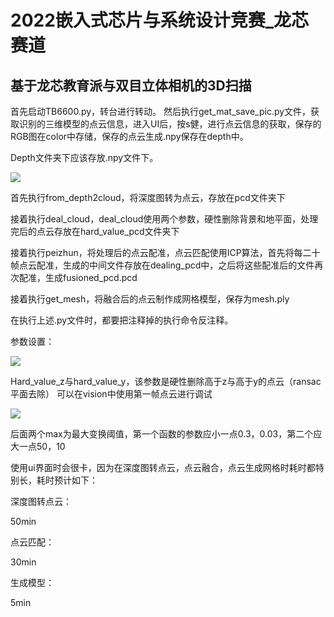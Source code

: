 # 2022嵌入式芯片与系统设计竞赛_龙芯赛道

## 基于龙芯教育派与双目立体相机的3D扫描

首先启动TB6600.py，转台进行转动。
然后执行get_mat_save_pic.py文件，获取识别的三维模型的点云信息，进入UI后，按s健，进行点云信息的获取，保存的RGB图在color中存储，保存的点云生成.npy保存在depth中。


Depth文件夹下应该存放.npy文件下。

![](media/fb2d5f1a8d16983b9aadc81aa65efe2d.png)

首先执行from_depth2cloud，将深度图转为点云，存放在pcd文件夹下

接着执行deal_cloud，deal_cloud使用两个参数，硬性删除背景和地平面，处理完后的点云存放在hard_value_pcd文件夹下

接着执行peizhun，将处理后的点云配准，点云匹配使用ICP算法，首先将每二十帧点云配准，生成的中间文件存放在dealing_pcd中，之后将这些配准后的文件再次配准，生成fusioned_pcd.pcd

接着执行get_mesh，将融合后的点云制作成网格模型，保存为mesh.ply

在执行上述.py文件时，都要把注释掉的执行命令反注释。

参数设置：

![](media/730c725e2078917881d4ebdca78db5ba.png)

Hard_value_z与hard_value_y，该参数是硬性删除高于z与高于y的点云（ransac平面去除）
可以在vision中使用第一帧点云进行调试

![](media/f97c83e6519cdaeb4292b07fd836744e.png)

后面两个max为最大变换阈值，第一个函数的参数应小一点0.3，0.03，第二个应大一点50，10

使用ui界面时会很卡，因为在深度图转点云，点云融合，点云生成网格时耗时都特别长，耗时预计如下：

深度图转点云：

50min

点云匹配：

30min

生成模型：

5min
